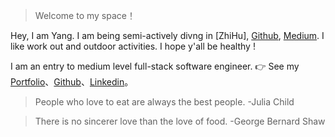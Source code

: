 > Welcome to my space！

Hey, I am Yang. I am being semi-actively divng in [ZhiHu], [Github](http://github.com/rapsoulhaonan), [Medium](https://medium.com/@rapsoulhaonan). I like work out and outdoor activities. I hope y'all be healthy !

I am an entry to medium level full-stack software engineer.
👉 See my [Portfolio](/portfolio)、[Github](http://github.com/rapsoulhaonan)、[Linkedin](https://www.linkedin.com/in/haonan-yang-1a908056/)。 

> People who love to eat are always the best people. -Julia Child

> There is no sincerer love than the love of food. -George Bernard Shaw
